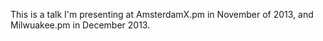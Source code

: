 This is a talk I'm presenting at AmsterdamX.pm in November of 2013, and Milwuakee.pm in December 2013.

